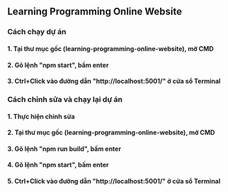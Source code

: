 ## Learning Programming Online Website

### Cách chạy dự án

#### 1. Tại thư mục gốc (learning-programming-online-website), mở CMD

#### 2. Gõ lệnh "npm start", bấm enter

#### 3. Ctrl+Click vào đường dẫn "http://localhost:5001/" ở cửa sổ Terminal

### Cách chỉnh sửa và chạy lại dự án

#### 1. Thực hiện chỉnh sửa

#### 2. Tại thư mục gốc (learning-programming-online-website), mở CMD

#### 3. Gõ lệnh "npm run build", bấm enter

#### 4. Gõ lệnh "npm start", bấm enter

#### 5. Ctrl+Click vào đường dẫn "http://localhost:5001/" ở cửa sổ Terminal
